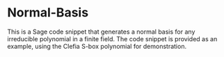 # Normal-Basis
This is a Sage code snippet that generates a normal basis for any irreducible polynomial in a finite field. The code snippet is provided as an example, using the Clefia S-box polynomial for demonstration.
